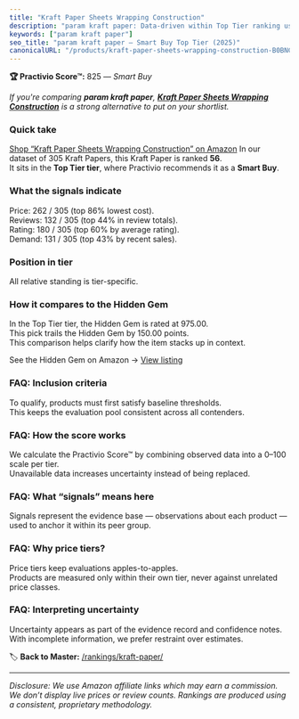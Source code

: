```yaml
---
title: "Kraft Paper Sheets Wrapping Construction"
description: "param kraft paper: Data-driven within Top Tier ranking using the Practivio Score™. Positioned by quality, value, demand, findability, momentum."
keywords: ["param kraft paper"]
seo_title: "param kraft paper — Smart Buy Top Tier (2025)"
canonicalURL: "/products/kraft-paper-sheets-wrapping-construction-B0BNCBSZRR/"
---
```


**🏆 Practivio Score™:** 825 — _Smart Buy_


*If you're comparing **param kraft paper**, **[Kraft Paper Sheets Wrapping Construction](https://www.amazon.com/dp/B0BNCBSZRR?tag=practivio-20)** is a strong alternative to put on your shortlist.*
### Quick take
[Shop “Kraft Paper Sheets Wrapping Construction” on Amazon](https://www.amazon.com/dp/B0BNCBSZRR?tag=practivio-20)
In our dataset of 305 Kraft Papers, this Kraft Paper is ranked **56**.  
It sits in the **Top Tier tier**, where Practivio recommends it as a **Smart Buy**.

### What the signals indicate
Price: 262 / 305 (top 86% lowest cost).  
Reviews: 132 / 305 (top 44% in review totals).  
Rating: 180 / 305 (top 60% by average rating).  
Demand: 131 / 305 (top 43% by recent sales).

### Position in tier
All relative standing is tier-specific.

### How it compares to the Hidden Gem
In the Top Tier tier, the Hidden Gem is rated at 975.00.  
This pick trails the Hidden Gem by 150.00 points.  
This comparison helps clarify how the item stacks up in context.  

See the Hidden Gem on Amazon → [View listing](https://www.amazon.com/dp/B07Q2XWN5R?tag=practivio-20)

### FAQ: Inclusion criteria
To qualify, products must first satisfy baseline thresholds.  
This keeps the evaluation pool consistent across all contenders.

### FAQ: How the score works
We calculate the Practivio Score™ by combining observed data into a 0–100 scale per tier.  
Unavailable data increases uncertainty instead of being replaced.

### FAQ: What “signals” means here
Signals represent the evidence base — observations about each product — used to anchor it within its peer group.

### FAQ: Why price tiers?
Price tiers keep evaluations apples-to-apples.  
Products are measured only within their own tier, never against unrelated price classes.

### FAQ: Interpreting uncertainty
Uncertainty appears as part of the evidence record and confidence notes.  
With incomplete information, we prefer restraint over estimates.


🏷️ **Back to Master:** [/rankings/kraft-paper/](/rankings/kraft-paper/)

---
_Disclosure: We use Amazon affiliate links which may earn a commission. We don’t display live prices or review counts. Rankings are produced using a consistent, proprietary methodology._
